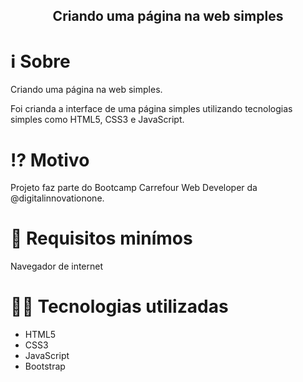<center><h2><strong>Criando uma página na web simples</strong></h2></center>

<h1>ℹ️ Sobre</h1>

<p>Criando uma página na web simples.

Foi crianda a interface de uma página simples utilizando tecnologias simples como HTML5, CSS3 e JavaScript.</p>

<h1>⁉️ Motivo</h1>

<p>Projeto faz parte do Bootcamp Carrefour Web Developer da @digitalinnovationone.</p>

<h1>🌱 Requisitos minímos</h1>

<p>Navegador de internet</p>

<h1>👨‍💻 Tecnologias utilizadas</h1>

+ HTML5
+ CSS3
+ JavaScript
+ Bootstrap
